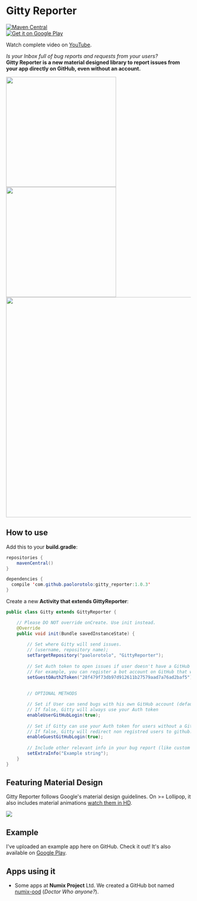 # Gitty Reporter
[![Maven Central](https://img.shields.io/badge/maven--central-gitty--reporter-green.svg
)](http://search.maven.org/#browse%7C-77465355)
<br><a href="https://play.google.com/store/apps/details?id=com.github.paolorotolo.gitty_reporter_example">
  <img alt="Get it on Google Play"
       src="https://developer.android.com/images/brand/en_generic_rgb_wo_45.png" />
</a>

Watch complete video on [YouTube](https://www.youtube.com/watch?v=woYUOilPrpY).

*Is your Inbox full of bug reports and requests from your users?* <br>
**Gitty Reporter is a new material designed library to report issues from your app directly on GitHub, even without an account.**

<img src="https://github.com/PaoloRotolo/GittyReporter/blob/master/art/portrait.png" width="300">
<img src="https://github.com/PaoloRotolo/GittyReporter/blob/master/art/portrait2.png" width="300">
<img src="https://github.com/PaoloRotolo/GittyReporter/blob/master/art/landscape.png" width="600">

## How to use
Add this to your **build.gradle**:
```java
repositories {
    mavenCentral()
}

dependencies {
  compile 'com.github.paolorotolo:gitty_reporter:1.0.3'
}
```

Create a new **Activity that extends GittyReporter**:

```java
public class Gitty extends GittyReporter {

    // Please DO NOT override onCreate. Use init instead.
    @Override
    public void init(Bundle savedInstanceState) {
        
        // Set where Gitty will send issues.
        // (username, repository name);
        setTargetRepository("paolorotolo", "GittyReporter");
        
        // Set Auth token to open issues if user doesn't have a GitHub account
        // For example, you can register a bot account on GitHub that will open bugs for you. 
        setGuestOAuth2Token("28f479f73db97d912611b27579aad7a76ad2baf5");
        
        
        // OPTIONAL METHODS

        // Set if User can send bugs with his own GitHub account (default: true)
        // If false, Gitty will always use your Auth token
        enableUserGitHubLogin(true);
        
        // Set if Gitty can use your Auth token for users without a GitHub account (default: true)
        // If false, Gitty will redirect non registred users to github.com/join
        enableGuestGitHubLogin(true);
        
        // Include other relevant info in your bug report (like custom variables). 
        setExtraInfo("Example string");
    }
}
```

## Featuring Material Design
Gitty Reporter follows Google's material design guidelines.
On >= Lollipop, it also includes material animations [watch them in HD](https://www.youtube.com/watch?v=woYUOilPrpY).

![](https://raw.githubusercontent.com/PaoloRotolo/GittyReporter/master/art/gitty.gif)

## Example
I've uploaded an example app here on GitHub. Check it out! It's also available on [Google Play](https://play.google.com/store/apps/details?id=com.github.paolorotolo.gitty_reporter_example).

## Apps using it
 * Some apps at **Numix Project** Ltd. We created a GitHub bot named [numix-ood](https://github.com/numix-ood) (*Doctor Who anyone?*).
